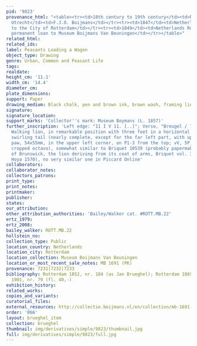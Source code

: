 ```yaml
---
pid: '9823'
provenance_html: "<table><tr><td>18th century to 19th century</td><td>Netherlands
  Utrecht</td><td>F.J.O. Boijmans</td></tr><tr><td>1847</td><td>Netherlands Rotterdam</td><td>Bequeathed
  to the City of Rotterdam</td></tr><tr><td>1849</td><td>Netherlands Rotterdam</td><td>On
  permanent loan to Museum Boijmans Van Beuningen</td></tr></table>"
related_html: 
related_ids: 
label: Peasants Loading a Wagon
object_type: Drawing
genre: Urban, Common and Peasant Life
tags: 
realdate: 
height_cm: '11.1'
width_cm: '14.4'
diameter_cm: 
plate_dimensions: 
support: Paper
drawing_medium: Black chalk, pen and brown ink, brown wash, framing lines in pencil
signature: 
signature_location: 
support_marks: 'Collector''s mark: Museum Boymans (L. 1857)'
further_inscription: 'Left edge: "11 I V 11. [..]"; Verso, "Breugel / 79"; Watermark:
  Walking lion, in remarkable position with three feet in a horizontal line and a
  swirling tail (nearly complete, except for the far left part, with upheld right
  paw, 54x55mm, in the upper left corner, on P1-3 from the top; vV, 5P, very fine,
  cropped octavo), somewhat similar to Briquet 10539 (probably papermaker in the duchy
  of Brunswick, the lion deriving from its coat of arms, Briquet vol. 3, p. 539; doc.
  Hoya 1570), no very similar one in Piccard Online'
collaborators: 
collaborator_notes: 
collectors_patrons: 
print_type: 
print_notes: 
printmaker: 
publisher: 
states: 
our_attribution: 
other_attribution_authorities: 'Bailey/Walker cat. #ROTT.MB.22'
ertz_1979: 
ertz_2008: 
bailey_walker: ROTT.MB.22
hollstein_no: 
collection_type: Public
location_country: Netherlands
location_city: Rotterdam
location_collection: Museum Boijmans Van Beuningen
location_or_most_recent_sale_notes: MB 1691 (PK)
provenance: 7231|7232|7233
bibliography: Rotterdam 1852, nr. 184 (as Jan Brueghel); Rotterdam 1869, nr. 43; Rotterdam
  1901, nr. 79 (fl. 40,-)
exhibition_history: 
related_works: 
copies_and_variants: 
curatorial_files: 
external_resources: http://collectie.boijmans.nl/en/collection/mb-1691-(pk)
order: '066'
layout: brueghel_item
collection: brueghel
thumbnail: img/derivatives/simple/9823/thumbnail.jpg
full: img/derivatives/simple/9823/full.jpg
---
```

